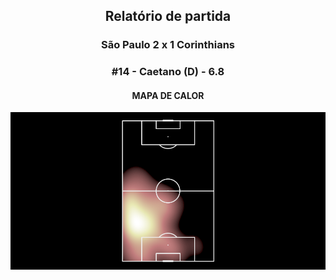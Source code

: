 <h2 style="text-align: center;">Relatório de partida</h3>

<h3 style="text-align: center;">São Paulo 2 x 1 Corinthians</h3>

<h3 style="text-align: center;">#14 - Caetano (D) - 6.8</h3>

<h4 style="text-align: center;">MAPA DE CALOR</h3>
<img src=heatmaps/11067371_959006.png>